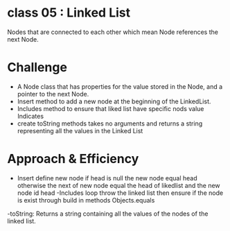 # class 05 : Linked List 
Nodes that are connected to each other which mean Node references the next Node.

# Challenge
 
- A Node class that has properties for the value stored in the Node,
and a pointer to the next Node.
- Insert method to add a new node at the beginning of the LinkedList.
- Includes method to ensure that liked list have specific nods value Indicates 
- create  toString  methods takes  no arguments and returns a string representing all the values in the Linked List


# Approach & Efficiency 

- Insert
define new node if head is null the new node equal head otherwise the next of new node equal the head of likedlist and the new node id head
-Includes
loop throw the linked list then ensure if the node is exist through build in methods Objects.equals

-toString: Returns a string containing all the values of the nodes of the linked list.